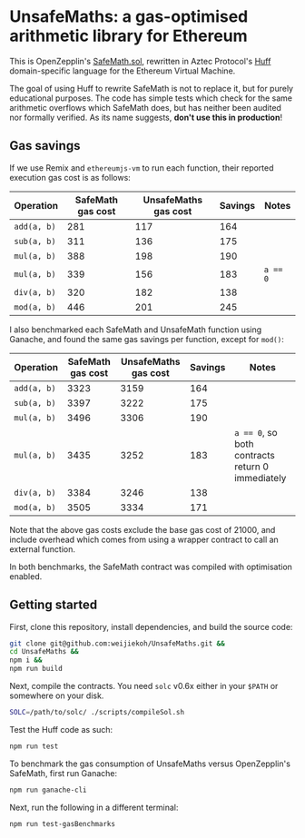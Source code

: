# UnsafeMaths: a gas-optimised arithmetic library for Ethereum

This is OpenZepplin's
[SafeMath.sol](https://github.com/OpenZeppelin/openzeppelin-contracts/blob/master/contracts/math/SafeMath.sol),
rewritten in Aztec Protocol's [Huff](https://github.com/AztecProtocol/huff/)
domain-specific language for the Ethereum Virtual Machine.

The goal of using Huff to rewrite SafeMath is not to replace it, but for purely
educational purposes. The code has simple tests which check for the same
arithmetic overflows which SafeMath does, but has neither been audited nor
formally verified. As its name suggests, **don't use this in production**!

## Gas savings

If we use Remix and `ethereumjs-vm` to run each function, their reported
execution gas cost is as follows:

| Operation | SafeMath gas cost | UnsafeMaths gas cost | Savings | Notes |
|-|-|-|-|-|
| `add(a, b)` | 281 | 117 | 164 | |
| `sub(a, b)` | 311 | 136 | 175 | |
| `mul(a, b)` | 388 | 198 | 190 | |
| `mul(a, b)` | 339 | 156 | 183 | `a == 0` |
| `div(a, b)` | 320 | 182 | 138 | |
| `mod(a, b)` | 446 | 201 | 245 | |

I also benchmarked each SafeMath and UnsafeMath function using Ganache, and
found the same gas savings per function, except for `mod()`:

| Operation | SafeMath gas cost | UnsafeMaths gas cost | Savings | Notes |
|-|-|-|-|-|
| `add(a, b)` | 3323 | 3159 | 164 | |
| `sub(a, b)` | 3397 | 3222 | 175 | |
| `mul(a, b)` | 3496 | 3306 | 190 | |
| `mul(a, b)` | 3435 | 3252 | 183 | `a == 0`, so both contracts return 0 immediately |
| `div(a, b)` | 3384 | 3246 | 138 | |
| `mod(a, b)` | 3505 | 3334 | 171 | |

Note that the above gas costs exclude the base gas cost of 21000, and include
overhead which comes from using a wrapper contract to call an external
function.

In both benchmarks, the SafeMath contract was compiled with optimisation enabled.

## Getting started

First, clone this repository, install dependencies, and build the source code:

```bash
git clone git@github.com:weijiekoh/UnsafeMaths.git &&
cd UnsafeMaths &&
npm i &&
npm run build
```

Next, compile the contracts. You need `solc` v0.6x either in your `$PATH` or
somewhere on your disk. 

```bash
SOLC=/path/to/solc/ ./scripts/compileSol.sh
```

Test the Huff code as such:

```bash
npm run test
```

To benchmark the gas consumption of UnsafeMaths versus OpenZepplin's SafeMath,
first run Ganache:


```bash
npm run ganache-cli
```

Next, run the following in a different terminal:

```
npm run test-gasBenchmarks
```
